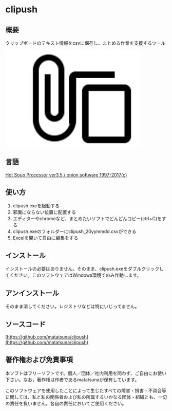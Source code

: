 # clipush

## 概要
クリップボードのテキスト情報をcsvに保存し、まとめる作業を支援するツール

![clipush](./clipush.png)

## 言語
[Hot Soup Processor ver3.5 / onion software 1997-2017(c)](http://hsp.tv/)

## 使い方
1. clipush.exeを起動する
2. 邪魔にならない位置に配置する
3. エディターやchromeなど、まとめたいソフトでどんどんコピー(ctrl+C)をする
4. clipush.exeのフォルダーにclipush_20yymmdd.csvができる
5. Excelを開いて自由に編集をする

## インストール
インストールの必要はありません。そのまま、clipush.exeをダブルクリックしてください。このソフトウェアはWindows環境でのみ作動します。

## アンインストール
そのまま消してください。レジストリなどは特にいじってません。

## ソースコード
[https://github.com/matatsuna/clipush](https://github.com/matatsuna/clipush)

## 著作権および免責事項
本ソフトはフリーソフトです。個人／団体／社内利用を問わず、ご自由にお使い下さい。なお，著作権は作者であるmatatsunaが保有しています。

このソフトウェアを使用したことによって生じたすべての障害・損害・不具合等に関しては、私と私の関係者および私の所属するいかなる団体・組織とも、一切の責任を負いません。各自の責任においてご使用ください。
